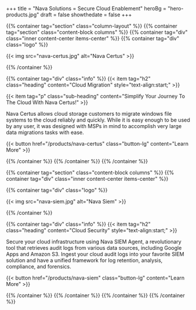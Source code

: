 +++
  title = "Nava Solutions = Secure Cloud Enablement"
  heroBg = "hero-products.jpg"
  draft = false
  showthedate = false
+++


{{% container tag="section" class="column-layout" %}}
{{% container tag="section" class="content-block columns" %}}
{{% container tag="div" class="inner content-center items-center" %}}
{{% container tag="div" class="logo" %}}

{{< img src="nava-certus.jpg" alt="Nava Certus" >}}

{{% /container %}}

{{% container tag="div" class="info" %}}
{{< item tag="h2" class="heading" content="Cloud Migration" style="text-align:start;" >}}

{{< item tag="p" class="sub-heading" content="Simplify Your Journey To The Cloud With Nava Certus!" >}}

Nava Certus allows cloud storage customers to migrate windows file systems to the cloud reliably and quickly. While it is easy enough to be used by any user, it was designed with MSPs in mind to accomplish very large data migrations tasks with ease.

<!-- ISSUE: https://github.com/fourjuaneight/nava-solutions/issues/2 -->
{{< button href="/products/nava-certus" class="button-lg" content="Learn More" >}}

{{% /container %}}
{{% /container %}}
{{% /container %}}

{{% container tag="section" class="content-block columns" %}}
{{% container tag="div" class="inner content-center items-center" %}}

{{% container tag="div" class="logo" %}}

{{< img src="nava-siem.jpg" alt="Nava Siem" >}}

{{% /container %}}

{{% container tag="div" class="info" %}}
{{< item tag="h2" class="heading" content="Cloud Security" style="text-align:start;" >}}

Secure your cloud infrastructure using Nava SIEM Agent, a revolutionary tool that retrieves audit logs from various data sources, including Google Apps and Amazon S3. Ingest your cloud audit logs into your favorite SIEM solution and have a unified framework for log retention, analysis, compliance, and forensics.

<!-- ISSUE: https://github.com/fourjuaneight/nava-solutions/issues/2 -->
{{< button href="/products/nava-siem" class="button-lg" content="Learn More" >}}

{{% /container %}}
{{% /container %}}
{{% /container %}}
{{% /container %}}
